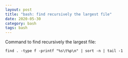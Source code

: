 ```yaml
---
layout: post
title: "bash: find recursively the largest file"
date: 2020-05-30
category: bash
tags: bash
---
```



Command to find recursively the largest file:

```
find . -type f -printf "%s\t%p\n" | sort -n | tail -1
```
